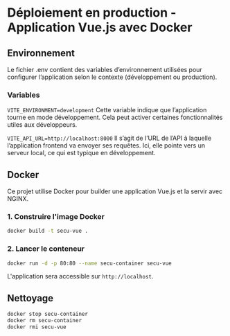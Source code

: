 # Déploiement en production - Application Vue.js avec Docker

## Environnement
Le fichier .env contient des variables d’environnement utilisées pour configurer l’application selon le contexte (développement ou production).

### Variables
```VITE_ENVIRONMENT=development```
Cette variable indique que l’application tourne en mode développement. Cela peut activer certaines fonctionnalités utiles aux développeurs.

```VITE_API_URL=http://localhost:8000```
Il s’agit de l’URL de l’API à laquelle l’application frontend va envoyer ses requêtes. Ici, elle pointe vers un serveur local, ce qui est typique en développement.

## Docker
Ce projet utilise Docker pour builder une application Vue.js et la servir avec NGINX.

### 1. Construire l'image Docker

```bash
docker build -t secu-vue .
```

### 2. Lancer le conteneur

```bash
docker run -d -p 80:80 --name secu-container secu-vue
```

L'application sera accessible sur `http://localhost`.

## Nettoyage

```bash
docker stop secu-container
docker rm secu-container
docker rmi secu-vue
```
